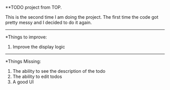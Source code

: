 \*\*TODO project from TOP.

This is the second time I am doing the project. The first time the code got pretty messy and I decided to do it again.

---

\*Things to improve:

1. Improve the display logic

---

\*Things Missing:

1. The ability to see the description of the todo
2. The ability to edit todos
3. A good UI
